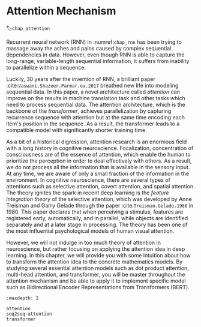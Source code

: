 # Attention Mechanism
:label:`chap_attention`

Recurrent neural network (RNN) in :numref:`chap_rnn` has been trying to massage away the aches and pains caused by complex sequential dependencies in data. However, even though RNN is able to capture the long-range, variable-length sequential information, it suffers from inability to parallelize within a sequence.

Luckily, 30 years after the invention of RNN, a brilliant paper :cite:`Vaswani.Shazeer.Parmar.ea.2017` breathed new life into modeling sequential data. In this paper, a novel architecture called *attention* can improve on the results in machine translation task and other tasks which need to process sequential data. The attention architecture, which is the backbone of the *transformer*, achieves parallelization by capturing recurrence sequence with attention but at the same time encoding each item's position in the sequence. As a result, the transformer leads to a compatible model with significantly shorter training time.

As a bit of a historical digression, attention research is an enormous field with a long history in cognitive neuroscience. Focalization, concentration of consciousness are of the essence of attention, which enable the human to prioritize the perception in order to deal effectively with others. As a result, we do not process all the information that is available in the sensory input. At any time, we are aware of only a small fraction of the information in the environment. In cognitive neuroscience, there are several types of attentions such as selective attention, covert attention, and spatial attention. The theory ignites the spark in recent deep learning is the *feature integration theory* of the selective attention, which was developed by Anne Treisman and Garry Gelade through the paper :cite:`Treisman.Gelade.1980` in 1980. This paper declares that when perceiving a stimulus, features are registered early, automatically, and in parallel, while objects are identified separately and at a later stage in processing. The theory has been one of the most influential psychological models of human visual attention. 

However, we will not indulge in too much theory of attention in neuroscience, but rather focusing on applying the attention idea in deep learning. In this chapter, we will provide you with some intuition about how to transform the attention idea to the concrete mathematics models. By studying several essential attention models such as dot product attention, multi-head attention, and transformer, you will be master throughout the attention mechanism and be able to apply it to implement specific model such as Bidirectional Encoder Representations from Transformers (BERT).


```toc
:maxdepth: 2

attention
seq2seq-attention
transformer
```

